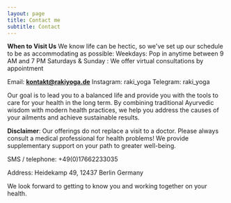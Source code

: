 ```yaml
---
layout: page
title: Contact me
subtitle: Contact
---
```


**When to Visit Us**
We know life can be hectic, so we've set up our schedule to be as accommodating as possible:
Weekdays: Pop in anytime between 9 AM and 7 PM
Saturdays & Sunday : We offer virtual consultations by appointment

Email: 	**kontakt@rakiyoga.de**
Instagram: raki_yoga
Telegram: raki_yoga


Our goal is to lead you to a balanced life and provide you with the tools to care for your health in the long term. By combining traditional Ayurvedic wisdom with modern health practices, we help you address the causes of your ailments and achieve sustainable results.

**Disclaimer**: Our offerings do not replace a visit to a doctor. Please always consult a medical professional for health problems!  We provide supplementary support on your path to greater well-being.

SMS / telephone: +49(0)17662233035

Address:
Heidekamp 49,
12437 Berlin
Germany

We look forward to getting to know you and working together on your health.
